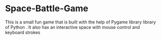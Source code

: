 # Space-Battle-Game
This is a small fun game that is built with the help of Pygame library library of Python . It also has an interactive space with mouse control and keyboard strokes
